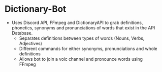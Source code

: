 # Dictionary-Bot
- Uses Discord API, FFmpeg and DictionaryAPI to grab definitions, phonetics, synonyms and pronunciations of words that exist in the API Database.
  - Separates definitions between types of words (Nouns, Verbs, Adjectives)
  - Different commands for either synonyms, pronunciations and whole definitions
  - Allows bot to join a voic channel and pronounce words using FFmpeg 
